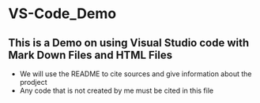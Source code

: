 # VS-Code_Demo

## This is a Demo on using Visual Studio code with Mark Down Files and HTML Files

- We will use the README to cite sources and give information about the prodject
- Any code that is not created by me must be cited in this file